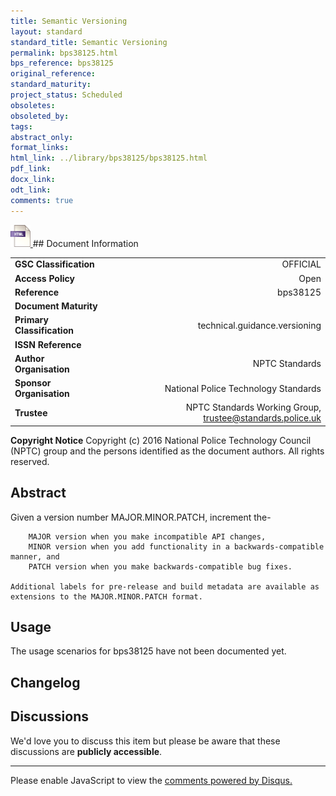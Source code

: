 ```yaml
---
title: Semantic Versioning
layout: standard
standard_title: Semantic Versioning
permalink: bps38125.html
bps_reference: bps38125
original_reference: 
standard_maturity: 
project_status: Scheduled
obsoletes: 
obsoleted_by: 
tags: 
abstract_only:
format_links:
html_link: ../library/bps38125/bps38125.html
pdf_link: 
docx_link: 
odt_link: 
comments: true
---
```



<a target="_blank" href="../library/bps38125/bps38125.html">
    <img src="../images/html@0.5x.png" alt="html link" title="html link" style="max-height:35px;">
</a>
## Document Information

|||
| :------- | ------: |
| **GSC Classification**     | OFFICIAL |
| **Access Policy**          | Open |
| **Reference**              | bps38125  |
| **Document Maturity**      |  |
| **Primary Classification** | technical.guidance.versioning |
| **ISSN Reference**         |  |
| **Author Organisation**    |NPTC Standards|
| **Sponsor Organisation**   |National Police Technology Standards|
| **Trustee**                | NPTC Standards Working Group, <a href="mailto:trustee@standards.police.uk?subject=bps38125 Semantic Versioning">trustee@standards.police.uk |

**Copyright Notice**
Copyright (c) 2016 National Police Technology Council (NPTC) group and the persons identified as the document authors. All rights reserved.

## Abstract
Given a version number MAJOR.MINOR.PATCH, increment the-
    
        MAJOR version when you make incompatible API changes,
        MINOR version when you add functionality in a backwards-compatible manner, and
        PATCH version when you make backwards-compatible bug fixes.
    
    Additional labels for pre-release and build metadata are available as extensions to the MAJOR.MINOR.PATCH format.
        
## Usage
The usage scenarios for bps38125 have not been documented yet.

## Changelog


## Discussions
We'd love you to discuss this item but please be aware that these discussions are **publicly accessible**.
<hr>
<div id="disqus_thread"></div>

<script>

/**
*  RECOMMENDED CONFIGURATION VARIABLES: EDIT AND UNCOMMENT THE SECTION BELOW TO INSERT DYNAMIC VALUES FROM YOUR PLATFORM OR CMS.
*  LEARN WHY DEFINING THESE VARIABLES IS IMPORTANT: https://disqus.com/admin/universalcode/#configuration-variables*/
/*
var disqus_config = function () {
this.page.url = PAGE_URL;  // Replace PAGE_URL with your page's canonical URL variable
this.page.identifier = PAGE_IDENTIFIER; // Replace PAGE_IDENTIFIER with your page's unique identifier variable
};
*/
(function() { // DON'T EDIT BELOW THIS LINE
var d = document, s = d.createElement('script');
s.src = 'https://nptcstandards.disqus.com/embed.js';
s.setAttribute('data-timestamp', +new Date());
(d.head || d.body).appendChild(s);
})();
</script>
<noscript>Please enable JavaScript to view the <a href="https://disqus.com/?ref_noscript">comments powered by Disqus.</a></noscript>

